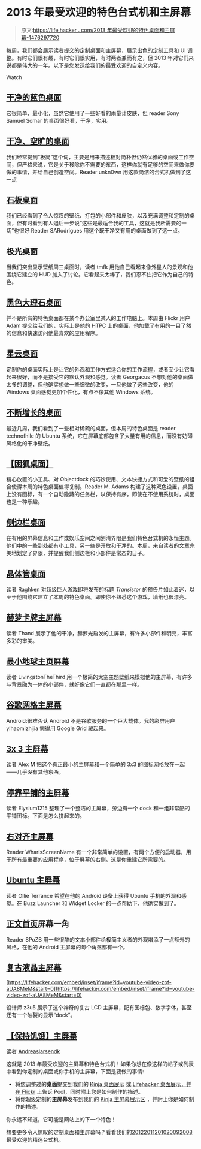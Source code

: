 # 2013 年最受欢迎的特色台式机和主屏幕

> 原文:[https://life hacker . com/2013 年最受欢迎的特色桌面和主屏幕-1476297720](https://lifehacker.com/most-popular-featured-desktops-and-home-screens-of-2013-1476297720)

每周，我们都会展示读者提交的定制桌面和主屏幕，展示出色的定制工具和 UI 调整。有时它们很有趣，有时它们很实用，有时两者兼而有之，但 2013 年对它们来说都是伟大的一年。以下是您发送给我们的最受欢迎的自定义内容。

Watch

## [干净的蓝色桌面](http://lifehacker.com/the-clean-blue-desktop-5993425)

它很简单，最小化，虽然它使用了一些好看的雨量计皮肤，但 reader Sony Samuel Somar 的桌面很好看，干净，实用。

## [干净、空旷的桌面](http://lifehacker.com/the-clean-empty-desktop-5978241)

我们经常提到“极简”这个词，主要是用来描述相对简朴但仍然优雅的桌面或工作空间，但严格来说，它是关于移除你不需要的东西，这样你就有足够的空间来做你要做的事情，并给自己创造空间。Reader unkn0wn 用这款简洁的台式机做到了这一点

## [石板桌面](http://lifehacker.com/the-slate-desktop-5990290)

我们已经看到了令人惊叹的壁纸、打包的小部件和皮肤，以及充满调整和定制的桌面，但有时看到有人退后一步说“这些是最适合我的工具，这就是我所需要的一切”也很好 Reader SARodrigues 用这个既干净又有用的桌面做到了这一点。

## 极光桌面

当我们突出显示壁纸周三桌面时，读者 tmfk 用他自己看起来像外星人的景观和他围绕它建立的 HUD 加入了讨论。它看起来太棒了，我们忍不住把它作为自己的特色。

## [黑色大理石桌面](http://lifehacker.com/the-black-marble-desktop-5988787)

并不是所有的特色桌面都在某个办公室里某人的工作电脑上。本周由 Flickr 用户 Adam 提交给我们的，实际上是他的 HTPC 上的桌面，他加载了有用的一目了然的信息和快速访问他最喜欢的应用程序。

## [星云桌面](http://lifehacker.com/the-nebula-desktop-5985480)

定制你的桌面实际上是让它的外观和工作方式适合你的工作流程，或者至少让它看起来很好，而不是接受它的默认外观和感觉。读者 Georgacus 不想对他的桌面做太多的调整，但他确实想做一些细微的改变，一旦他做了这些改变，他的 Windows 桌面感觉更加个性化，有点不像其他 Windows 系统。

## [不断增长的桌面](http://lifehacker.com/the-growing-desktop-5987196)

最近几周，我们看到了一些相对稀疏的桌面，但本周的特色桌面是 reader technofhile 的 Ubuntu 系统，它在屏幕底部包含了大量有用的信息，而没有妨碍风格化的干净壁纸。

## [【困狐桌面】](http://lifehacker.com/the-sleepy-fox-desktop-5994226)

精心放置的小工具、对 Objectdock 的巧妙使用、文本快捷方式和可爱的壁纸的组合使得本周的特色桌面值得复制。Reader M. Adams 构建了这种双色设置，桌面上没有图标，有一个自动隐藏的任务栏，以保持有序，即使在不使用系统时，桌面也是一种乐趣。

## [侧边栏桌面](http://lifehacker.com/the-sidebar-desktop-5980114)

在有用的屏幕信息和工作或娱乐空间之间划清界限是我们特色台式机的永恒主题。他们中的一些到处都有小工具，另一些是开放和干净的。本周，来自读者的文章完美地划定了界限，并提醒我们侧边栏和小部件是常态的日子。

## [晶体管桌面](http://lifehacker.com/the-transistor-desktop-5992539)

读者 Raghken 对超级巨人游戏即将发布的标题 *Transistor* 的预告片如此着迷，以至于他围绕它建立了本周的特色桌面。即使你不熟悉这个游戏，墙纸也很漂亮。

## [赫萝卡牌主屏幕](http://lifehacker.com/the-holo-cards-home-screen-5981918)

读者 Thand 展示了他的干净，赫萝光启发的主屏幕，有许多小部件和明亮，丰富多彩的审美。

## [最小地球主页屏幕](http://lifehacker.com/the-minimal-earth-home-screen-5994209)

读者 LivingstonTheThird 用一个极简的太空主题壁纸来模拟他的主屏幕，有许多与背景融为一体的小部件，就好像它们一直都在那里一样。

## [谷歌网格主屏幕](http://lifehacker.com/the-google-grid-home-screen-1045457291)

Android:很难否认 Android 不是谷歌服务的一个巨大载体。我的彩屏用户 yihaomizhijia 懒得用 Google Grid 藏起来。

## [3x 3 主屏幕](http://lifehacker.com/the-3x3-home-screen-5976235)

读者 Alex M 把这个真正最小的主屏幕和一个简单的 3x3 的图标网格放在一起——几乎没有其他东西。

## [停靠平铺的主屏幕](https://lifehacker.com/the-docked-and-tiled-home-screen-5987102)

读者 Elysium1215 整理了一个整洁的主屏幕，旁边有一个 dock 和一组非常酷的平铺图标。下面是怎么拼起来的。

## [右对齐主屏幕](http://lifehacker.com/the-right-justified-home-screen-5979939)

Reader WharlsScreenName 有一个非常简单的设置，有两个方便的启动器，用于所有最重要的应用程序，位于屏幕的右侧。这是你重建它所需要的。

## [Ubuntu 主屏幕](http://lifehacker.com/the-ubuntu-home-screen-485925224)

读者 Ollie Terrance 希望在他的 Android 设备上获得 Ubuntu 手机的外观和感觉。在 Buzz Launcher 和 Widget Locker 的一点帮助下，他确实做到了。

## [正文首页](http://lifehacker.com/the-corner-text-home-screen-5985435)屏幕一角

Reader SPoZB 用一些很酷的文本小部件给极简主义者的外观增添了一点额外的风格，在他的 Android 主屏幕的每个角落都有一个。

## [复古液晶主屏幕](http://lifehacker.com/the-retro-lcd-home-screen-494220921)

 [https://lifehacker.com/embed/inset/iframe?id=youtube-video-zof-aUA8MeM&start=0](https://lifehacker.com/embed/inset/iframe?id=youtube-video-zof-aUA8MeM&start=0) 

设计师 z3u5 展示了这个神奇的复古 LCD 主屏幕，配有图标包、数字字体，甚至还有一个破裂的显示“dock”。

## [【保持饥饿】主屏幕](http://lifehacker.com/the-stay-hungry-home-screen-510153249)

读者 [Andreaslarsendk](http://andreaslarsendk.kinja.com/)

这就是 2013 年最受欢迎的主屏幕和特色台式机！如果你想在像这样的帖子或列表中看到你定制的桌面或你手机的主屏幕，下面是要做的事情:

*   将您调整过的**桌面**提交到我们的 [Kinja 桌面展示](http://kinja.com/tag/desktop-showcase) 或 [Lifehacker 桌面展示，并在 Flickr](http://www.flickr.com/groups/lifehacker-desktop-showandtell/) 上告诉 Pool，同时附上您是如何制作的描述。
*   将你超级定制的**主屏幕**发布到我们的 [Kinja 主屏幕展示区](http://kinja.com/tag/home-screen-showcase) ，并附上你是如何制作的描述。

你永远不知道，它可能是网站上的下一个特色！

想要更多令人惊叹的定制桌面和主屏幕吗？看看我们的[2012](https://lifehacker.com/the-most-popular-featured-desktops-and-home-screens-of-5968347)[2011](http://lifehacker.com/the-most-popular-featured-desktops-and-home-screens-of-5869548)[2010](http://lifehacker.com/most-popular-featured-desktops-of-2010-5715752)[2009](http://lifehacker.com/most-popular-featured-desktops-of-2009-5429064)[2008](http://lifehacker.com/most-popular-desktops-of-2008-5104423)最受欢迎的精选台式机。